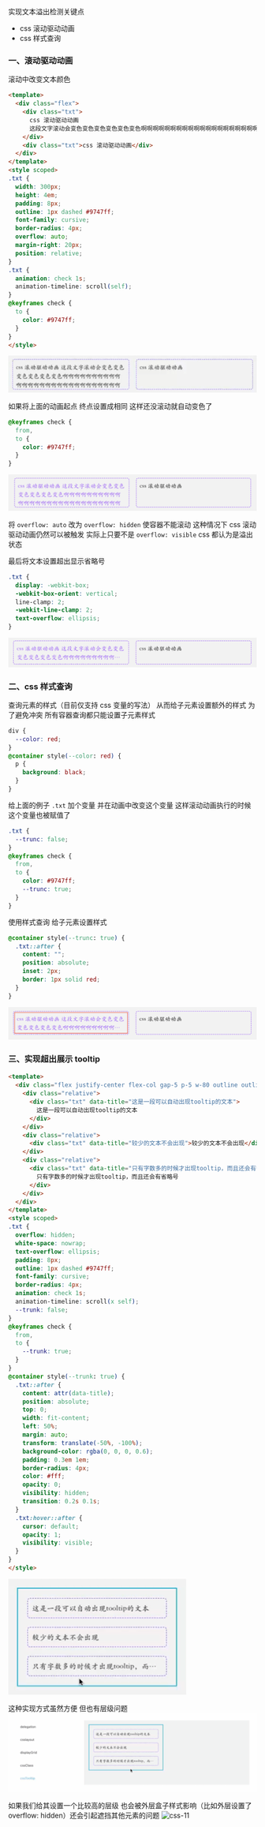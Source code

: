 实现文本溢出检测关键点
- css 滚动驱动动画
- css 样式查询

### 一、滚动驱动动画

滚动中改变文本颜色
```html
<template>
  <div class="flex">
    <div class="txt">
      css 滚动驱动动画
      这段文字滚动会变色变色变色变色变色变色啊啊啊啊啊啊啊啊啊啊啊啊啊啊啊啊啊啊啊啊啊啊啊啊啊啊啊啊啊啊啊
    </div>
    <div class="txt">css 滚动驱动动画</div>
  </div>
</template>
<style scoped>
.txt {
  width: 300px;
  height: 4em;
  padding: 8px;
  outline: 1px dashed #9747ff;
  font-family: cursive;
  border-radius: 4px;
  overflow: auto;
  margin-right: 20px;
  position: relative;
}
.txt {
  animation: check 1s;
  animation-timeline: scroll(self);
}
@keyframes check {
  to {
    color: #9747ff;
  }
}
</style>
```
![css-5](./pictures/css-5.gif)

如果将上面的动画起点 终点设置成相同 这样还没滚动就自动变色了
```css
@keyframes check {
  from,
  to {
    color: #9747ff;
  }
}
```
![css-6](./pictures/css-6.png)

将 `overflow: auto` 改为 `overflow: hidden` 使容器不能滚动 这种情况下 css 滚动驱动动画仍然可以被触发
实际上只要不是 `overflow: visible` css 都认为是溢出状态

最后将文本设置超出显示省略号
```css
.txt {
  display: -webkit-box;
  -webkit-box-orient: vertical;
  line-clamp: 2;
  -webkit-line-clamp: 2;
  text-overflow: ellipsis;
}
```
![css-7](./pictures/css-7.png)

### 二、css 样式查询

查询元素的样式（目前仅支持 css 变量的写法） 从而给子元素设置额外的样式 为了避免冲突 所有容器查询都只能设置子元素样式

```css
div {
  --color: red;
}
@container style(--color: red) {
  p {
    background: black;
  }
}
```

给上面的例子 `.txt` 加个变量 并在动画中改变这个变量 这样滚动动画执行的时候 这个变量也被赋值了
```css
.txt {
  --trunc: false;
}
@keyframes check {
  from,
  to {
    color: #9747ff;
    --trunc: true;
  }
}
```

使用样式查询 给子元素设置样式
```css
@container style(--trunc: true) {
  .txt::after {
    content: "";
    position: absolute;
    inset: 2px;
    border: 1px solid red;
  }
}
```
![css-8](./pictures/css-8.png)

### 三、实现超出展示 tooltip

```html
<template>
  <div class="flex justify-center flex-col gap-5 p-5 w-80 outline outline-2 outline-cyan-500">
    <div class="relative">
      <div class="txt" data-title="这是一段可以自动出现tooltip的文本">
        这是一段可以自动出现tooltip的文本
      </div>
    </div>
    <div class="relative">
      <div class="txt" data-title="较少的文本不会出现">较少的文本不会出现</div>
    </div>
    <div class="relative">
      <div class="txt" data-title="只有字数多的时候才出现tooltip，而且还会有省略号">
        只有字数多的时候才出现tooltip，而且还会有省略号
      </div>
    </div>
  </div>
</template>
<style scoped>
.txt {
  overflow: hidden;
  white-space: nowrap;
  text-overflow: ellipsis;
  padding: 8px;
  outline: 1px dashed #9747ff;
  font-family: cursive;
  border-radius: 4px;
  animation: check 1s;
  animation-timeline: scroll(x self);
  --trunk: false;
}
@keyframes check {
  from,
  to {
    --trunk: true;
  }
}
@container style(--trunk: true) {
  .txt::after {
    content: attr(data-title);
    position: absolute;
    top: 0;
    width: fit-content;
    left: 50%;
    margin: auto;
    transform: translate(-50%, -100%);
    background-color: rgba(0, 0, 0, 0.6);
    padding: 0.3em 1em;
    border-radius: 4px;
    color: #fff;
    opacity: 0;
    visibility: hidden;
    transition: 0.2s 0.1s;
  }
  .txt:hover::after {
    cursor: default;
    opacity: 1;
    visibility: visible;
  }
}
</style>
```
![css-9](./pictures/css-9.gif)

这种实现方式虽然方便 但也有层级问题
![css-10](./pictures/css-10.gif)

如果我们给其设置一个比较高的层级 也会被外层盒子样式影响（比如外层设置了 overflow: hidden）还会引起遮挡其他元素的问题
![css-11](./pictures/css-11.gif)